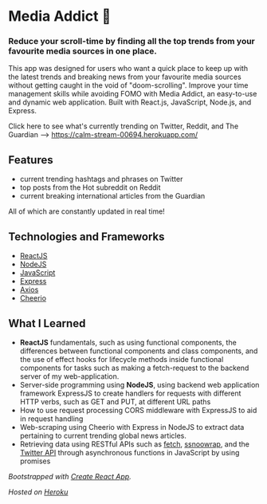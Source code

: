 # Media Addict 👾

### Reduce your scroll-time by finding all the top trends from your favourite media sources in one place.

This app was designed for users who want a quick place to keep up with the latest trends and breaking news from your favourite media sources without getting caught in the void of "doom-scrolling". Improve your time management skills while avoiding FOMO with Media Addict, an easy-to-use and dynamic web application. Built with React.js, JavaScript, Node.js, and Express.

Click here to see what's currently trending on Twitter, Reddit, and The Guardian --> https://calm-stream-00694.herokuapp.com/

## Features 

- current trending hashtags and phrases on Twitter 
- top posts from the Hot subreddit on Reddit 
- current breaking international articles from the Guardian

All of which are constantly updated in real time!

## Technologies and Frameworks 

- [ReactJS](https://reactjs.org/)
- [NodeJS](https://nodejs.org/en/)
- [JavaScript](https://www.javascript.com/)
- [Express](https://expressjs.com/)
- [Axios](https://axios-http.com/docs/intro)
- [Cheerio](https://cheerio.js.org/)

## What I Learned 

- **ReactJS** fundamentals, such as using functional components, the differences between functional components and class components, and the use of effect hooks for lifecycle methods inside functional components for tasks such as making a fetch-request to the backend server of my web-application.
- Server-side programming using **NodeJS**, using backend web application framework ExpressJS to create handlers for requests with different HTTP verbs, such as GET and PUT, at different URL paths
- How to use request processing CORS middleware with ExpressJS to aid in request handling
- Web-scraping using Cheerio with Express in NodeJS to extract data pertaining to current trending global news articles.
- Retrieving data using RESTful APIs such as [fetch](https://developer.mozilla.org/en-US/docs/Web/API/Fetch_API), [ssnoowrap](https://github.com/not-an-aardvark/snoowrap), and the [Twitter API](https://developer.twitter.com/en/docs/twitter-api) through asynchronous functions in JavaScript by using promises  


_Bootstrapped with [Create React App](https://github.com/facebook/create-react-app)._

_Hosted on [Heroku](https://www.heroku.com/)_
